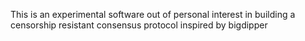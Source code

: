This is an experimental software out of personal interest in building a censorship resistant consensus protocol inspired by bigdipper
